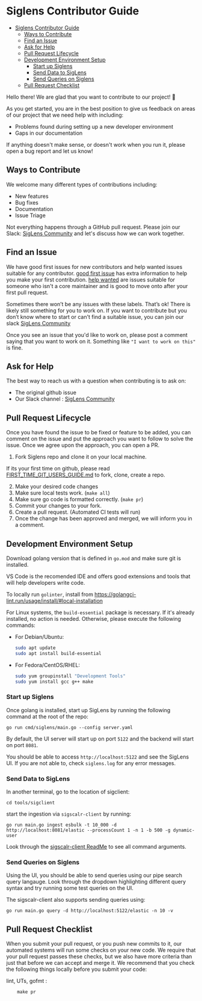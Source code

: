 # Siglens Contributor Guide

- [Siglens Contributor Guide](#siglens-contributor-guide)
  - [Ways to Contribute](#ways-to-contribute)
  - [Find an Issue](#find-an-issue)
  - [Ask for Help](#ask-for-help)
  - [Pull Request Lifecycle](#pull-request-lifecycle)
  - [Development Environment Setup](#development-environment-setup)
    - [Start up Siglens](#start-up-siglens)
    - [Send Data to SigLens](#send-data-to-siglens)
    - [Send Queries on Siglens](#send-queries-on-siglens)
  - [Pull Request Checklist](#pull-request-checklist)

Hello there! We are glad that you want to contribute to our project! 💖

As you get started, you are in the best position to give us feedback on areas of
our project that we need help with including:

* Problems found during setting up a new developer environment
* Gaps in our documentation

If anything doesn't make sense, or doesn't work when you run it, please open a
bug report and let us know!

## Ways to Contribute


We welcome many different types of contributions including:

* New features
* Bug fixes
* Documentation
* Issue Triage

Not everything happens through a GitHub pull request. Please join our Slack: [SigLens Community](https://www.siglens.com/slack) and let's discuss how we can work together.


## Find an Issue

We have good first issues for new contributors and help wanted issues suitable
for any contributor. [good first issue](https://github.com/siglens/siglens/labels/good%20first%20issue) has extra information to help you make your first contribution.
[help wanted](https://github.com/siglens/siglens/labels/help%20wanted) are issues suitable for someone who isn't a core maintainer and is good to move onto after your first pull request.

Sometimes there won’t be any issues with these labels. That’s ok! There is
likely still something for you to work on. If you want to contribute but you
don’t know where to start or can't find a suitable issue, you can
join our slack [SigLens Community](https://www.siglens.com/slack)

Once you see an issue that you'd like to work on, please post a comment saying
that you want to work on it. Something like `"I want to work on this"` is fine.

## Ask for Help


The best way to reach us with a question when contributing is to ask on:

* The original github issue
* Our Slack channel : [SigLens Community](https://www.siglens.com/slack)

## Pull Request Lifecycle

Once you have found the issue to be fixed or feature to be added, you can comment on the issue and put the approach you want to follow to solve the issue. Once we agree upon the approach, you can open a PR.

1. Fork Siglens repo and clone it on your local machine.  

If its your first time on github, please read [FIRST_TIME_GIT_USERS_GUIDE.md](FIRST_TIME_GIT_USERS_GUIDE.md) to fork, clone, create a repo.

2. Make your desired code changes
3. Make sure local tests work. (`make all`)
4. Make sure go code is formatted correctly. (`make pr`)
5. Commit your changes to your fork.
6. Create a pull request. (Automated CI tests will run)
7. Once the change has been approved and merged, we will inform you in a comment.


## Development Environment Setup
Download golang version that is defined in `go.mod` and make sure git is installed.

VS Code is the recomended IDE and offers good extensions and tools that will help developers write code.

To locally run `golinter`, install from https://golangci-lint.run/usage/install/#local-installation

For Linux systems, the `build-essential` package is necessary. If it's already installed, no action is needed. Otherwise, please execute the following commands:

 - For Debian/Ubuntu:

    ```bash
    sudo apt update
    sudo apt install build-essential
    ```
 - For Fedora/CentOS/RHEL:
   ```bash
   sudo yum groupinstall "Development Tools"
   sudo yum install gcc g++ make
   ```

### Start up Siglens

Once golang is installed, start up SigLens by running the following command at the root of the repo:
```
go run cmd/siglens/main.go --config server.yaml
```

By default, the UI server will start up on port `5122` and the backend will start on port `8081`.

You should be able to access `http://localhost:5122` and see the SigLens UI. If you are not able to, check `siglens.log` for any error messages.


### Send Data to SigLens


In another terminal, go to the location of sigclient:
```
cd tools/sigclient
```
 start the ingestion via `sigscalr-client` by running:
```
go run main.go ingest esbulk -t 10_000 -d http://localhost:8081/elastic --processCount 1 -n 1 -b 500 -g dynamic-user
```

Look through the [sigscalr-client ReadMe](tools/sigclient/README.md) to see all command arguments.


### Send Queries on Siglens

Using the UI, you should be able to send queries using our pipe search query langauge. Look through the dropdown highlighting different query syntax and try running some test queries on the UI.

The sigscalr-client also supports sending queries using:
```
go run main.go query -d http://localhost:5122/elastic -n 10 -v
```


## Pull Request Checklist

When you submit your pull request, or you push new commits to it, our automated
systems will run some checks on your new code. We require that your pull request
passes these checks, but we also have more criteria than just that before we can
accept and merge it. We recommend that you check the following things locally
before you submit your code:

lint, UTs, gofmt :
```
    make pr
```

